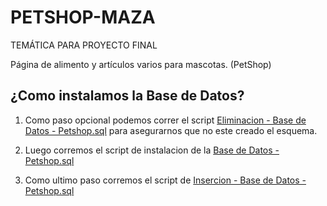 # PETSHOP-MAZA

TEMÁTICA PARA PROYECTO FINAL

Página de alimento y artículos varios para mascotas. (PetShop)


## ¿Como instalamos la Base de Datos?

1. Como paso opcional podemos correr el script [Eliminacion - Base de Datos - Petshop.sql](https://github.com/Jemiinat/PETSHOP-MAZA/blob/main/Eliminacion%20-%20Base%20de%20Datos%20-%20Petshop.sql) para asegurarnos que no este creado el esquema.

2. Luego corremos el script de instalacion de la [Base de Datos - Petshop.sql](https://github.com/Jemiinat/PETSHOP-MAZA/blob/main/Base$20de$20Datos$20-$20Petshop.sql) 

3. Como ultimo paso corremos el script de [Insercion - Base de Datos - Petshop.sql](https://github.com/Jemiinat/PETSHOP-MAZA/blob/main/Insercion%20-%20Base$20de$20Datos$20-$20Petshop.sql) 
